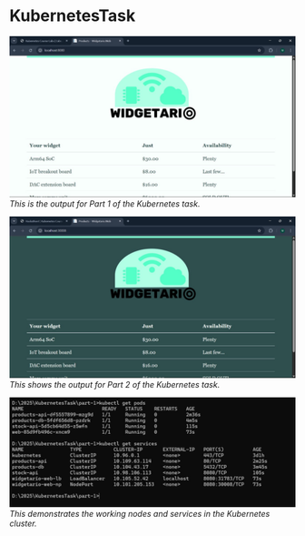 # KubernetesTask

![Part 1 Image](images/part1_image.jpg)
*This is the output for Part 1 of the Kubernetes task.*



![Part 2 Image](images/part2_image.jpg)
*This shows the output for Part 2 of the Kubernetes task.*



![Nodes and services](images/working_nodes_n_svs.jpg)
*This demonstrates the working nodes and services in the Kubernetes cluster.*
